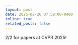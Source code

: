 ```yaml
---
layout: post
date: 2025-02-26 07:59:00-0400
inline: true
related_posts: false
---
```


2/2 for papers at CVPR 2025!